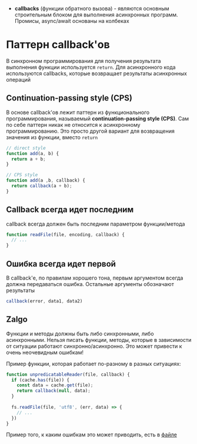 + **callbacks** (функции обратного вызова) - являются основным строительным блоком для выполнения асинхронных программ. Промисы, async/await основаны на колбеках 

# Паттерн callback'ов

В синхронном программирования для получения результата выполнения функции используется `return`. Для асинхронного кода используются callbacks, которые возвращает результаты асинхронных операций

## Continuation-passing style (CPS)

В основе callback'ов лежит паттерн из функционального программирования, называемый **continuation-passing style (CPS)**. Сам по себе паттерн никак не относится к асинхронному программированию. Это просто другой вариант для возвращения значения из функции, вместо `return`

```javascript
// direct style
function add(a, b) {
  return a + b;
}

// CPS style
function add(a ,b, callback) {
  return callback(a + b);
}
```

## Callback всегда идет последним

callback всегда должен быть последним параметром функции/метода

```javascript
function readFile(file, encoding, callback) {
  // ...
}
```

## Ошибка всегда идет первой

В callback'е, по правилам хорошего тона, первым аргументом всегда должна передаваться ошибка. Остальные аргументы обозначают результаты

```javascript
callback(error, data1, data2)
```

## Zalgo

Функции и методы должны быть либо синхронными, либо асинхронными. Нельзя писать функции, методы, которые в зависимости от ситуации работают синхронно/асинхронно. Это может привести к очень неочевидным ошибкам! 

Пример функции, которая работает по-разному в разных ситуациях:

```javascript
function unpredicatableReader(file, callback) {
  if (cache.has(file)) {
    const data = cache.get(file);
    return callback(null, data);
  }
  
  fs.readFile(file, 'utf8', (err, data) => {
    // ...
  })
}
```

Пример того, к каким ошибкам это может приводить, есть в [файле](zalgo.mjs)